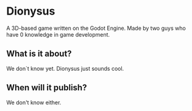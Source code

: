 # Dionysus
A 3D-based game written on the Godot Engine. Made by two guys who have 0 knowledge in game development.

## What is it about?
We don`t know yet. Dionysus just sounds cool.

## When will it publish?
We don't know either.
